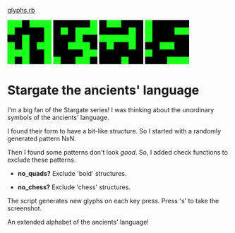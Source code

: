 [glyphs.rb](glyphs.rb)

<p float="left">
    <img src="./glyph_0.jpg" width="100" height="whatever"/>
    <img src="./glyph_1.jpg" width="100" height="whatever"/>
    <img src="./glyph_2.jpg" width="100" height="whatever"/>
    <img src="./glyph_3.jpg" width="100" height="whatever"/>
</p>

# Stargate the ancients' language
I'm a big fan of the Stargate series! I was thinking about the unordinary symbols of the ancients' language. 

I found their form to have a bit-like structure. So I started with a randomly generated pattern NxN.

Then I found some patterns don't look _good_. So, I added check functions to exclude these patterns.

- **no_quads?**
    Exclude 'bold' structures.

- **no_chess?** Exclude 'chess' structures.

The script generates new glyphs on each key press. Press 's' to take the screenshot.

An extended alphabet of the ancients' language! 
